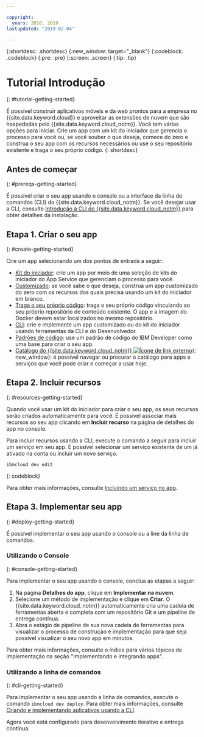 ```yaml
---

copyright:
  years: 2018, 2019
lastupdated: "2019-02-04"

---
```


{:shortdesc: .shortdesc}
{:new_window: target="_blank"}
{:codeblock: .codeblock}
{:pre: .pre}
{:screen: .screen}
{:tip: .tip}

# Tutorial Introdução
{: #tutorial-getting-started}

É possível construir aplicativos móveis e da web prontos para a empresa no {{site.data.keyword.cloud}} e aproveitar as extensões de nuvem que são hospedadas pelo {{site.data.keyword.cloud_notm}}. Você tem várias opções para iniciar. Crie um app com um kit do iniciador que gerencia o processo para você ou, se você souber o que deseja, comece do zero e construa o seu app com os recursos necessários ou use o seu repositório existente e traga o seu próprio código.
{: shortdesc}

## Antes de começar
{: #prereqs-getting-started}

É possível criar o seu app usando o console ou a interface da linha de comandos (CLI) do {{site.data.keyword.cloud_notm}}. Se você desejar usar a CLI, consulte [Introdução à CLI do {{site.data.keyword.cloud_notm}}](/docs/cli/index.html#overview) para obter detalhes da instalação.

## Etapa 1. Criar o seu app
{: #create-getting-started}

Crie um app selecionando um dos pontos de entrada a seguir:
* [Kit do iniciador](/docs/apps/tutorials/tutorial_starter-kit.html#tutorial-starterkit): crie um app por meio de uma seleção de kits do iniciador do App Service que gerenciam o processo para você.
* [Customizado](/docs/apps/tutorials/tutorial_scratch.html#tutorial-scratch): se você sabe o que deseja, construa um app customizado do zero com os recursos dos quais precisa usando um kit do iniciador em branco.
* [Traga o seu próprio código](/docs/apps/tutorials/tutorial_byoc.html#tutorial-byoc): traga o seu próprio código vinculando ao seu próprio repositório de conteúdo existente. O
app e a imagem do Docker devem estar localizados no mesmo repositório.
* [CLI](/docs/apps/create-deploy-cli.html#create-deploy-app-cli): crie e implemente um app customizado ou do kit do iniciador usando ferramentas da CLI e do Desenvolvedor.
* [Padrões de código](/docs/apps/tutorials/tutorial_code-pattern.html#tutorial-codepattern): use um padrão de código do IBM Developer como uma base para criar o seu app.
* [Catálogo do {{site.data.keyword.cloud_notm}} ![Ícone de link externo](../icons/launch-glyph.svg "Ícone de link externo")](https://cloud.ibm.com/catalog){: new_window}: é possível navegar ou procurar o catálogo para apps e serviços que você pode criar e começar a usar hoje.

## Etapa 2. Incluir recursos
{: #resources-getting-started}

Quando você usar um kit do iniciador para criar o seu app, os seus recursos serão criados automaticamente para você. É possível associar mais recursos ao seu app clicando em **Incluir recurso** na página de detalhes do app no console.

Para incluir recursos usando a CLI, execute o comando a seguir para incluir um serviço em seu app. É possível selecionar um serviço existente de um já
ativado na conta ou incluir um novo serviço. 
```
ibmcloud dev edit
```
{: codeblock}

Para
obter mais informações, consulte [Incluindo um serviço no app](/docs/apps/reqnsi.html#add-resource).

## Etapa 3. Implementar seu app
{: #deploy-getting-started}

É possível implementar o seu app usando o console ou a line da linha de comandos.

### Utilizando o Console
{: #console-getting-started}

Para implementar o seu app usando o console, conclua as etapas a seguir:

1. Na página **Detalhes do app**, clique em **Implementar na nuvem**.
2. Selecione um método de implementação e clique em **Criar**. O {{site.data.keyword.cloud_notm}} automaticamente cria uma cadeia de ferramentas aberta e completa com um repositório Git e um pipeline de entrega contínua.
3. Abra o estágio de pipeline de sua nova cadeia de ferramentas para visualizar o processo de construção e implementação para que seja possível visualizar o seu novo app em minutos.

Para obter mais informações, consulte o índice para vários tópicos de implementação na seção "Implementando e integrando apps".

### Utilizando a linha de comandos
{: #cli-getting-started}

Para implementar o seu app usando a linha de comandos, execute o comando `ibmcloud dev deploy`. Para obter mais informações, consulte [Criando e implementando aplicativos usando a CLI](/docs/apps/create-deploy-cli.html#create-deploy-app-cli).

Agora você está configurado para desenvolvimento iterativo e entrega contínua.
